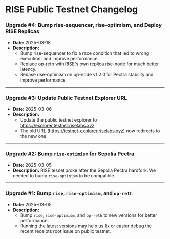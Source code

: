 # RISE Public Testnet Changelog

### Upgrade #4: Bump rise-sequencer, rise-optimism, and Deploy RISE Replicas

- **Date:** 2025-03-18
- **Description:**
  - Bump rise-sequencer to fix a race condition that led to wrong execution; and improve performance.
  - Replace op-reth with RISE's own replica rise-node for much better latency.
  - Rebase rise-optimism on op-node v1.2.0 for Pectra stability and improve performance.

---

### Upgrade #3: Update Public Testnet Explorer URL

- **Date:** 2025-03-06
- **Description:**
  - Update the public testnet explorer to https://explorer.testnet.riselabs.xyz.
  - The old URL (https://testnet-explorer.riselabs.xyz) now redirects to the new one.

---

### Upgrade #2: Bump `rise-optimism` for Sepolia Pectra

- **Date:** 2025-03-05
- **Description:** RISE tesnet broke after the Sepolia Pectra hardfork. We needed to bump `rise-optimism` to be compatible.

---

### Upgrade #1: Bump `rise`, `rise-optimism`, and `op-reth`

- **Date:** 2025-03-05
- **Description:**
  - Bump `rise`, `rise-optimism`, and `op-reth` to new versions for better performance.
  - Running the latest versions may help us fix or easier debug the recent receipts root issue on public testnet.